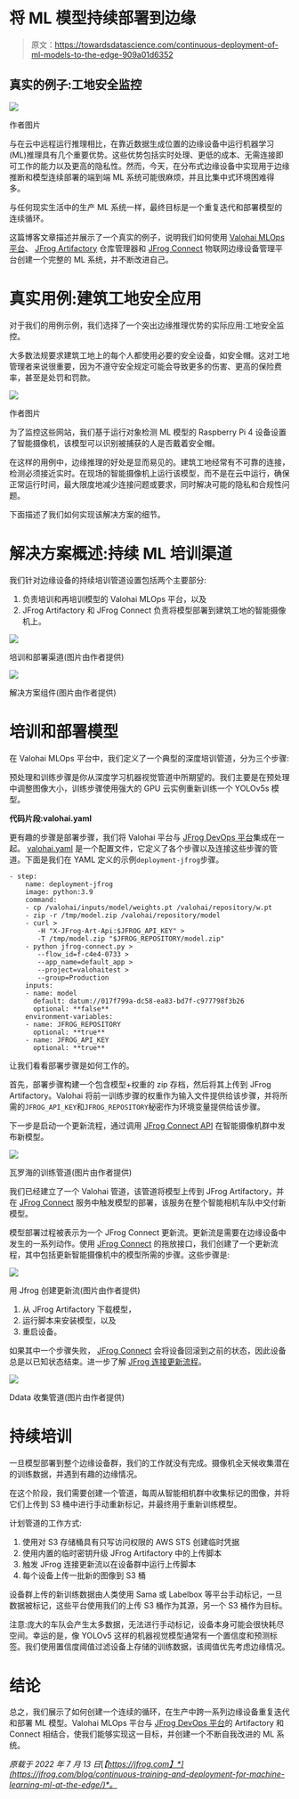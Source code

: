# 将 ML 模型持续部署到边缘

> 原文：<https://towardsdatascience.com/continuous-deployment-of-ml-models-to-the-edge-909a01d6352>

## 真实的例子:工地安全监控

![](img/4c29325bb77a73d51fe92a2f392dcf78.png)

作者图片

与在云中远程运行推理相比，在靠近数据生成位置的边缘设备中运行机器学习(ML)推理具有几个重要优势。这些优势包括实时处理、更低的成本、无需连接即可工作的能力以及更高的隐私性。然而，今天，在分布式边缘设备中实现用于边缘推断和模型连续部署的端到端 ML 系统可能很麻烦，并且比集中式环境困难得多。

与任何现实生活中的生产 ML 系统一样，最终目标是一个重复迭代和部署模型的连续循环。

这篇博客文章描述并展示了一个真实的例子，说明我们如何使用 [Valohai MLOps 平台](https://valohai.com/)、 [JFrog Artifactory](https://jfrog.com/artifactory/) 仓库管理器和 [JFrog Connect](https://jfrog.com/connect-overview/) 物联网边缘设备管理平台创建一个完整的 ML 系统，并不断改进自己。

# 真实用例:建筑工地安全应用

对于我们的用例示例，我们选择了一个突出边缘推理优势的实际应用:工地安全监控。

大多数法规要求建筑工地上的每个人都使用必要的安全设备，如安全帽。这对工地管理者来说很重要，因为不遵守安全规定可能会导致更多的伤害、更高的保险费率，甚至是处罚和罚款。

![](img/2089e200785006af2e74c97b0027f681.png)

作者图片

为了监控这些网站，我们基于运行对象检测 ML 模型的 Raspberry Pi 4 设备设置了智能摄像机，该模型可以识别被捕获的人是否戴着安全帽。

在这样的用例中，边缘推理的好处是显而易见的。建筑工地经常有不可靠的连接，检测必须接近实时。在现场的智能摄像机上运行该模型，而不是在云中运行，确保正常运行时间，最大限度地减少连接问题或要求，同时解决可能的隐私和合规性问题。

下面描述了我们如何实现该解决方案的细节。

# 解决方案概述:持续 ML 培训渠道

我们针对边缘设备的持续培训管道设置包括两个主要部分:

1.  负责培训和再培训模型的 Valohai MLOps 平台，以及
2.  JFrog Artifactory 和 JFrog Connect 负责将模型部署到建筑工地的智能摄像机上。

![](img/fbde033f667463e4be0b5252bdee9088.png)

培训和部署渠道(图片由作者提供)

![](img/0a54a35a1b18d495b108b73342afa2ed.png)

解决方案组件(图片由作者提供)

# 培训和部署模型

在 Valohai MLOps 平台中，我们定义了一个典型的深度培训管道，分为三个步骤:

预处理和训练步骤是你从深度学习机器视觉管道中所期望的。我们主要是在预处理中调整图像大小，训练步骤使用强大的 GPU 云实例重新训练一个 YOLOv5s 模型。

**代码片段:valohai.yaml**

更有趣的步骤是部署步骤，我们将 Valohai 平台与 [JFrog DevOps 平台](https://jfrog.com/)集成在一起。 [valohai.yaml](https://docs.valohai.com/topic-guides/core-concepts/configuration-file/) 是一个配置文件，它定义了各个步骤以及连接这些步骤的管道。下面是我们在 YAML 定义的示例`deployment-jfrog`步骤。

```
- step:
    name: deployment-jfrog
    image: python:3.9
    command:
    - cp /valohai/inputs/model/weights.pt /valohai/repository/w.pt  
    - zip -r /tmp/model.zip /valohai/repository/model
    - curl >
       -H "X-JFrog-Art-Api:$JFROG_API_KEY" >
       -T /tmp/model.zip "$JFROG_REPOSITORY/model.zip"
    - python jfrog-connect.py >
       --flow_id=f-c4e4-0733 >
       --app_name=default_app >
       --project=valohaitest >
       --group=Production
    inputs:
    - name: model
      default: datum://017f799a-dc58-ea83-bd7f-c977798f3b26
      optional: **false**
    environment-variables:
    - name: JFROG_REPOSITORY
      optional: **true**
    - name: JFROG_API_KEY
      optional: **true**
```

让我们看看部署步骤是如何工作的。

首先，部署步骤构建一个包含模型+权重的 zip 存档，然后将其上传到 JFrog Artifactory。Valohai 将前一训练步骤的权重作为输入文件提供给该步骤，并将所需的`JFROG_API_KEY`和`JFROG_REPOSITORY`秘密作为环境变量提供给该步骤。

下一步是启动一个更新流程，通过调用 [JFrog Connect API](https://docs.connect.jfrog.io/rest-api/overview) 在智能摄像机群中发布新模型。

![](img/bd6cfd7e784fae837826d54c1cc0f621.png)

瓦罗海的训练管道(图片由作者提供)

我们已经建立了一个 Valohai 管道，该管道将模型上传到 JFrog Artifactory，并在 [JFrog Connect](https://jfrog.com/connect-overview/) 服务中触发模型的部署，该服务在整个智能相机车队中交付新模型。

模型部署过程被表示为一个 JFrog Connect 更新流。更新流是需要在边缘设备中发生的一系列动作。使用 [JFrog Connect](https://jfrog.com/connect-overview/) 的拖放接口，我们创建了一个更新流程，其中包括更新智能摄像机中的模型所需的步骤。这些步骤是:

![](img/b668128c8991c347c711c87813e3b7a3.png)

用 Jfrog 创建更新流(图片由作者提供)

1.  从 JFrog Artifactory 下载模型，
2.  运行脚本来安装模型，以及
3.  重启设备。

如果其中一个步骤失败， [JFrog Connect](https://jfrog.com/connect-overview/) 会将设备回滚到之前的状态，因此设备总是以已知状态结束。进一步了解 [JFrog 连接更新流程](https://jfrog.com/connect/embedded-linux-ota-software-updates/)。

![](img/f3a97801b8675008ca6abf2a8ebe315c.png)

Ddata 收集管道(图片由作者提供)

# 持续培训

一旦模型部署到整个边缘设备群，我们的工作就没有完成。摄像机全天候收集潜在的训练数据，并遇到有趣的边缘情况。

在这个阶段，我们需要创建一个管道，每周从智能相机群中收集标记的图像，并将它们上传到 S3 桶中进行手动重新标记，并最终用于重新训练模型。

计划管道的工作方式:

1.  使用对 S3 存储桶具有只写访问权限的 AWS STS 创建临时凭据
2.  使用内置的临时密钥升级 JFrog Artifactory 中的上传脚本
3.  触发 JFrog 连接更新流以在设备群中运行上传脚本
4.  每个设备上传一批新的图像到 S3 桶

设备群上传的新训练数据由人类使用 Sama 或 Labelbox 等平台手动标记，一旦数据被标记，这些平台使用我们的上传 S3 桶作为其源，另一个 S3 桶作为目标。

注意:庞大的车队会产生太多数据，无法进行手动标记，设备本身可能会很快耗尽空间。幸运的是，像 YOLOv5 这样的机器视觉模型通常有一个置信度和预测标签。我们使用置信度阈值过滤设备上存储的训练数据，该阈值优先考虑边缘情况。

# 结论

总之，我们展示了如何创建一个连续的循环，在生产中跨一系列边缘设备重复迭代和部署 ML 模型。Valohai MLOps 平台与 [JFrog DevOps 平台](https://jfrog.com/)的 Artifactory 和 Connect 相结合，使我们能够实现这一目标，并创建一个不断自我改进的 ML 系统。

*原载于 2022 年 7 月 13 日*[*【https://jfrog.com】*](https://jfrog.com/blog/continuous-training-and-deployment-for-machine-learning-ml-at-the-edge/)*。*